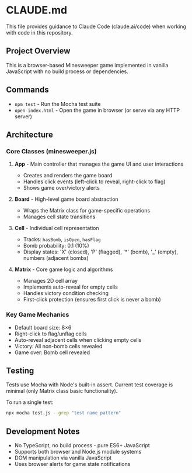 # CLAUDE.md

This file provides guidance to Claude Code (claude.ai/code) when working with code in this repository.

## Project Overview

This is a browser-based Minesweeper game implemented in vanilla JavaScript with no build process or dependencies.

## Commands

- `npm test` - Run the Mocha test suite
- `open index.html` - Open the game in browser (or serve via any HTTP server)

## Architecture

### Core Classes (minesweeper.js)

1. **App** - Main controller that manages the game UI and user interactions
   - Creates and renders the game board
   - Handles click events (left-click to reveal, right-click to flag)
   - Shows game over/victory alerts

2. **Board** - High-level game board abstraction
   - Wraps the Matrix class for game-specific operations
   - Manages cell state transitions

3. **Cell** - Individual cell representation
   - Tracks: `hasBomb`, `isOpen`, `hasFlag`
   - Bomb probability: 0.1 (10%)
   - Display states: 'X' (closed), 'P' (flagged), '*' (bomb), '_' (empty), numbers (adjacent bombs)

4. **Matrix** - Core game logic and algorithms
   - Manages 2D cell array
   - Implements auto-reveal for empty cells
   - Handles victory condition checking
   - First-click protection (ensures first click is never a bomb)

### Key Game Mechanics

- Default board size: 8×6
- Right-click to flag/unflag cells
- Auto-reveal adjacent cells when clicking empty cells
- Victory: All non-bomb cells revealed
- Game over: Bomb cell revealed

## Testing

Tests use Mocha with Node's built-in assert. Current test coverage is minimal (only Matrix class basic functionality).

To run a single test:
```bash
npx mocha test.js --grep "test name pattern"
```

## Development Notes

- No TypeScript, no build process - pure ES6+ JavaScript
- Supports both browser and Node.js module systems
- DOM manipulation via vanilla JavaScript
- Uses browser alerts for game state notifications